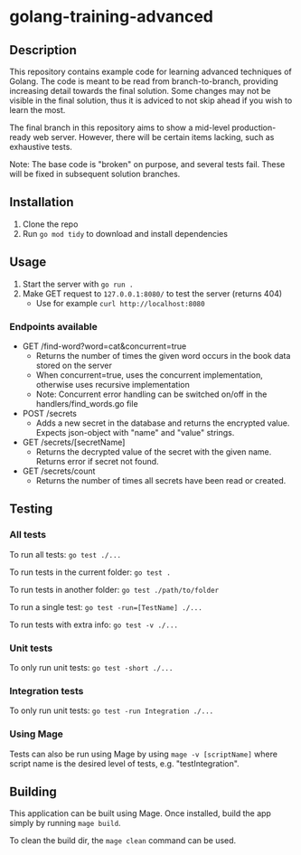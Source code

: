 # golang-training-advanced

## Description
This repository contains example code for learning advanced techniques of Golang. The code is meant to be read from branch-to-branch, providing increasing detail towards the final solution. Some changes may not be visible in the final solution, thus it is adviced to not skip ahead if you wish to learn the most.

The final branch in this repository aims to show a mid-level production-ready web server. However, there will be certain items lacking, such as exhaustive tests.

Note: The base code is "broken" on purpose, and several tests fail. These will be fixed in subsequent solution branches.

## Installation
1. Clone the repo
2. Run `go mod tidy` to download and install dependencies

## Usage
1. Start the server with `go run .`
2. Make GET request to `127.0.0.1:8080/` to test the server (returns 404)
    - Use for example `curl http://localhost:8080`

### Endpoints available

- GET /find-word?word=cat&concurrent=true
    - Returns the number of times the given word occurs in the book data stored on the server
    - When concurrent=true, uses the concurrent implementation, otherwise uses recursive implementation
    - Note: Concurrent error handling can be switched on/off in the handlers/find_words.go file
- POST /secrets
    - Adds a new secret in the database and returns the encrypted value. Expects json-object with "name" and "value" strings.
- GET /secrets/[secretName]
    - Returns the decrypted value of the secret with the given name. Returns error if secret not found.
- GET /secrets/count
    - Returns the number of times all secrets have been read or created.

## Testing
### All tests
To run all tests: `go test ./...`

To run tests in the current folder: `go test .`

To run tests in another folder: `go test ./path/to/folder`

To run a single test: `go test -run=[TestName] ./...`

To run tests with extra info: `go test -v ./...`

### Unit tests
To only run unit tests: `go test -short ./...`

### Integration tests
To only run unit tests: `go test -run Integration ./...`

### Using Mage
Tests can also be run using Mage by using `mage -v [scriptName]` where script name is the desired level of tests, e.g. "testIntegration".

## Building
This application can be built using Mage. Once installed, build the app simply by running `mage build`.

To clean the build dir, the `mage clean` command can be used.